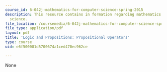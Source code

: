 ```yaml
---
course_id: 6-042j-mathematics-for-computer-science-spring-2015
description: This resource contains in formation regarding mathematics for computer
  science.
file_location: /coursemedia/6-042j-mathematics-for-computer-science-spring-2015/e6f500081d5700674a1ced470ec962ce_MIT6_042JS16_PropositOper.pdf
file_type: application/pdf
layout: pdf
title: 'Logic and Propositions: Propositional Operators'
type: course
uid: e6f500081d5700674a1ced470ec962ce

---
```

None